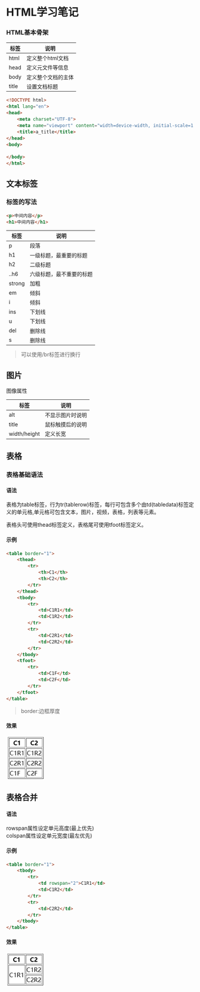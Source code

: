 # **HTML学习笔记**

### HTML基本骨架


| 标签  | 说明               |
| ----- | ------------------ |
| html  | 定义整个html文档   |
| head  | 定义元文件等信息   |
| body  | 定义整个文档的主体 |
| title | 设置文档标题       |

```html
<!DOCTYPE html>
<html lang="en">
<head>
    <meta charset="UTF-8">
    <meta name="viewport" content="width=device-width, initial-scale=1.0">
    <title>a_title</title>
</head>
<body>

</body>
</html>
```

## 文本标签

### 标签的写法

```html
<p>中间内容</p>
<h1>中间内容</h1>
```


| 标签   | 说明                     |
| ------ | ------------------------ |
| p      | 段落                     |
| h1     | 一级标题，最重要的标题   |
| h2     | 二级标题                 |
| ..h6   | 六级标题，最不重要的标题 |
| strong | 加粗                     |
| em     | 倾斜                     |
| i      | 倾斜                     |
| ins    | 下划线                   |
| u      | 下划线                   |
| del    | 删除线                   |
| s      | 删除线                   |

> 可以使用/br标签进行换行

## 图片

图像属性


| 标签         | 说明             |
| ------------ | ---------------- |
| alt          | 不显示图片时说明 |
| title        | 鼠标触摸后的说明 |
| width/height | 定义长宽         |

## 表格

### 表格基础语法

#### 语法
表格为table标签，行为tr(tablerow)标签，每行可包含多个由td(tabledata)标签定义的单元格,单元格可包含文本，图片，视频，表格，列表等元素。

表格头可使用thead标签定义，表格尾可使用tfoot标签定义。
#### 示例
```html
<table border="1"> 
    <thead>
        <tr>
            <th>C1</th>
            <th>C2</th>
        </tr>
    </thead>
    <tbody>
        <tr>
            <td>C1R1</td>
            <td>C1R2</td>
        </tr>
        <tr>
            <td>C2R1</td>
            <td>C2R2</td>
        </tr>
    </tbody>
    <tfoot>
        <tr>
            <td>C1F</td>
            <td>C2F</td>
        </tr>
    </tfoot>
</table>
```    

  > border:边框厚度

#### 效果
![alt text](./HTML/img/table_1.png)

## 表格合并

#### 语法
rowspan属性设定单元高度(最上优先) \
colspan属性设定单元宽度(最左优先)

#### 示例
```html
<table border="1"> 
    <tbody>
        <tr>
            <td rowspan="2">C1R1</td>
            <td>C1R2</td>
        </tr>
        <tr>
            <td>C2R2</td>
        </tr>
    </tbody>
</table>
```
#### 效果
![alt text](./HTML/img/table_2.png)